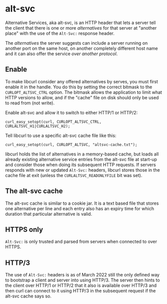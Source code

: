 # alt-svc

Alternative Services, aka alt-svc, is an HTTP header that lets a server tell
the client that there is one or more *alternatives* for that server at
"another place" with the use of the `Alt-Svc:` response header.

The *alternatives* the server suggests can include a server running on another
port on the same host, on another completely different host name and it can
also offer the service *over another protocol*.

## Enable

To make libcurl consider any offered alternatives by serves, you must first
enable it in the handle. You do this by setting the correct bitmask to the
`CURLOPT_ALTSVC_CTRL` option. The bitmask allows the application to limit what
HTTP versions to allow, and if the "cache" file on disk should only be used to
read from (not write).

Enable alt-svc and allow it to switch to either HTTP/1 or HTTP/2:

    curl_easy_setopt(curl, CURLOPT_ALTSVC_CTRL, CURLALTSVC_H1|CURLALTSVC_H2);

Tell libcurl to use a specific alt-svc cache file like this:

    curl_easy_setopt(curl, CURLOPT_ALTSVC, "altsvc-cache.txt");

libcurl holds the list of alternatives in a memory-based cache, but loads all
already existing alternative service entries from the alt-svc file at start-up
and consider those when doing its subsequent HTTP requests. If servers
responds with new or updated `Alt-Svc:` headers, libcurl stores those in the
cache file at exit (unless the `CURLALTSVC_READONLYFILE` bit was set).

## The alt-svc cache

The alt-svc cache is similar to a cookie jar. It is a text based file that
stores one alternative per line and each entry also has an expiry time for
which duration that particular alternative is valid.

## HTTPS only

`Alt-Svc:` is only trusted and parsed from servers when connected to over
HTTPS.

## HTTP/3

The use of `Alt-Svc:` headers is as of March 2022 still the only defined way
to bootstrap a client and server into using HTTP/3. The server then hints to
the client over HTTP/1 or HTTP/2 that it also is available over HTTP/3 and
then curl can connect to it using HTTP/3 in the subsequent request if the
alt-svc cache says so.
